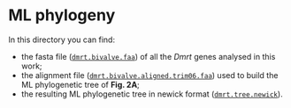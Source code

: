 # ML phylogeny

In this directory you can find:
- the fasta file ([<code>dmrt.bivalve.faa</code>](./dmrt.bivalve.faa)) of all the *Dmrt* genes analysed in this work;
- the alignment file ([<code>dmrt.bivalve.aligned.trim06.faa</code>](./dmrt.bivalve.aligned.trim06.faa)) used to build the ML phylogenetic tree of **Fig. 2A**;
- the resulting ML phylogenetic tree in newick format ([<code>dmrt.tree.newick</code>](./dmrt.tree.newick)).
